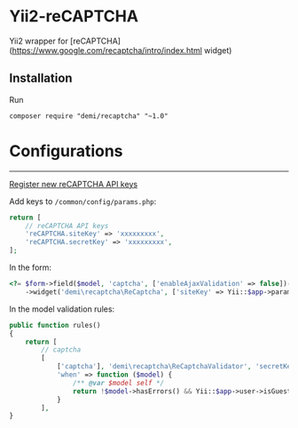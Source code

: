 Yii2-reCAPTCHA
===================
Yii2 wrapper for [reCAPTCHA](https://www.google.com/recaptcha/intro/index.html widget)

Installation
---
Run
```code
composer require "demi/recaptcha" "~1.0"
```

# Configurations
---

[Register new reCAPTCHA API keys](https://www.google.com/recaptcha/admin)

Add keys to ```/common/config/params.php```:
```php
return [
    // reCAPTCHA API keys
    'reCAPTCHA.siteKey' => 'xxxxxxxxx',
    'reCAPTCHA.secretKey' => 'xxxxxxxxx',
];
```

In the form:
```php
<?= $form->field($model, 'captcha', ['enableAjaxValidation' => false])->label(false)
    ->widget('demi\recaptcha\ReCaptcha', ['siteKey' => Yii::$app->params['reCAPTCHA.siteKey']]) ?>
```

In the model validation rules:
```php
public function rules()
{
    return [
        // captcha
        [
            ['captcha'], 'demi\recaptcha\ReCaptchaValidator', 'secretKey' => Yii::$app->params['reCAPTCHA.secretKey'],
            'when' => function ($model) {
                /** @var $model self */
                return !$model->hasErrors() && Yii::$app->user->isGuest;
            }
        ],
}
```
